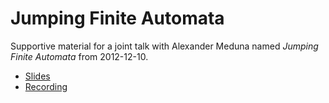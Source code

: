 Jumping Finite Automata
=======================

Supportive material for a joint talk with Alexander Meduna named *Jumping Finite Automata* from 2012-12-10.

* [Slides](https://github.com/s3rvac/talks/raw/master/2012-12-10-Jumping-Finite-Automata/slides.pdf)
* [Recording](https://www.youtube.com/watch?v=md13CpcjbYc)
